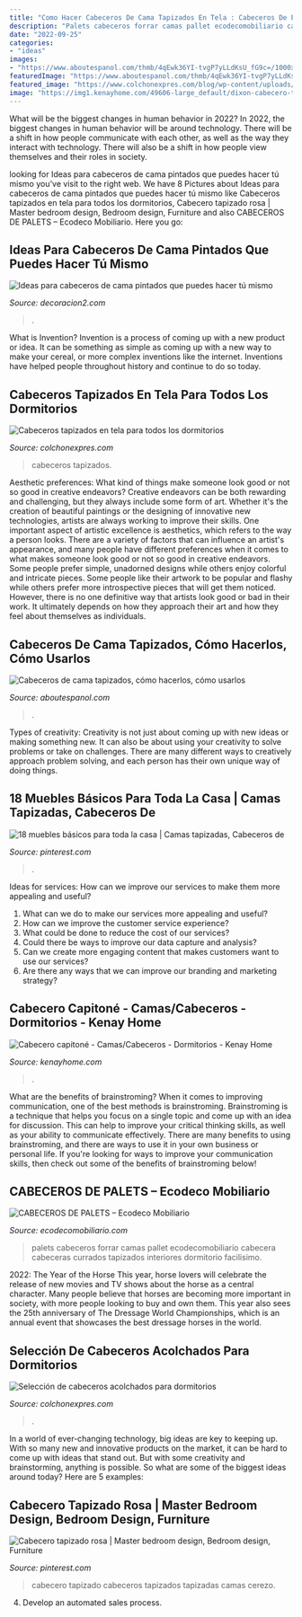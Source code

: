 ```yaml
---
title: "Como Hacer Cabeceros De Cama Tapizados En Tela : Cabeceros De Palets – Ecodeco Mobiliario"
description: "Palets cabeceros forrar camas pallet ecodecomobiliario cabecera cabeceras currados tapizados interiores dormitorio facilisimo"
date: "2022-09-25"
categories:
- "ideas"
images:
- "https://www.aboutespanol.com/thmb/4qEwk36YI-tvgP7yLLdKsU_fG9c=/1000x1000/filters:no_upscale():max_bytes(150000):strip_icc()/cabecero-tapizado-597be4fd5f9b58928bda9499.jpg"
featuredImage: "https://www.aboutespanol.com/thmb/4qEwk36YI-tvgP7yLLdKsU_fG9c=/1000x1000/filters:no_upscale():max_bytes(150000):strip_icc()/cabecero-tapizado-597be4fd5f9b58928bda9499.jpg"
featured_image: "https://www.colchonexpres.com/blog/wp-content/uploads/2015/04/cabeceros-tapizados-2-600x400.jpg"
image: "https://img1.kenayhome.com/49606-large_default/dixon-cabecero-tapizado.jpg"
---
```



What will be the biggest changes in human behavior in 2022?
In 2022, the biggest changes in human behavior will be around technology. There will be a shift in how people communicate with each other, as well as the way they interact with technology. There will also be a shift in how people view themselves and their roles in society.

	

		
looking for Ideas para cabeceros de cama pintados que puedes hacer tú mismo you've visit to the right web. We have 8 Pictures about Ideas para cabeceros de cama pintados que puedes hacer tú mismo like Cabeceros tapizados en tela para todos los dormitorios, Cabecero tapizado rosa | Master bedroom design, Bedroom design, Furniture and also CABECEROS DE PALETS – Ecodeco Mobiliario. Here you go:
		
    
## Ideas Para Cabeceros De Cama Pintados Que Puedes Hacer Tú Mismo

<img loading=lazy src="https://decoracion2.com/imagenes/2016/09/cabeceros-de-cama-pintados-babble.jpg" onerror="this.onerror=null;this.src='https://tse3.mm.bing.net/th?id=OIP.hV0RB3geMt2M_dlt1Ge93gHaFP&amp;pid=15.1';" alt="Ideas para cabeceros de cama pintados que puedes hacer tú mismo">

_Source: decoracion2.com_

>. 

	

What is Invention?
Invention is a process of coming up with a new product or idea. It can be something as simple as coming up with a new way to make your cereal, or more complex inventions like the internet. Inventions have helped people throughout history and continue to do so today.

    
## Cabeceros Tapizados En Tela Para Todos Los Dormitorios

<img loading=lazy src="https://www.colchonexpres.com/blog/wp-content/uploads/2016/10/cabeceros-tapizados-en-tela-1.jpg" onerror="this.onerror=null;this.src='https://tse1.mm.bing.net/th?id=OIP.C4j7UhZr_ElZR__IAX6U3wHaFO&amp;pid=15.1';" alt="Cabeceros tapizados en tela para todos los dormitorios">

_Source: colchonexpres.com_

>cabeceros tapizados. 

	

Aesthetic preferences: What kind of things make someone look good or not so good in creative endeavors?
Creative endeavors can be both rewarding and challenging, but they always include some form of art. Whether it's the creation of beautiful paintings or the designing of innovative new technologies, artists are always working to improve their skills. One important aspect of artistic excellence is aesthetics, which refers to the way a person looks. There are a variety of factors that can influence an artist's appearance, and many people have different preferences when it comes to what makes someone look good or not so good in creative endeavors. Some people prefer simple, unadorned designs while others enjoy colorful and intricate pieces. Some people like their artwork to be popular and flashy while others prefer more introspective pieces that will get them noticed. However, there is no one definitive way that artists look good or bad in their work. It ultimately depends on how they approach their art and how they feel about themselves as individuals.

    
## Cabeceros De Cama Tapizados, Cómo Hacerlos, Cómo Usarlos

<img loading=lazy src="https://www.aboutespanol.com/thmb/4qEwk36YI-tvgP7yLLdKsU_fG9c=/1000x1000/filters:no_upscale():max_bytes(150000):strip_icc()/cabecero-tapizado-597be4fd5f9b58928bda9499.jpg" onerror="this.onerror=null;this.src='https://tse1.mm.bing.net/th?id=OIP.eFJV2NLZBHuhLvZrjFs7SgHaHa&amp;pid=15.1';" alt="Cabeceros de cama tapizados, cómo hacerlos, cómo usarlos">

_Source: aboutespanol.com_

>. 

	

Types of creativity:
Creativity is not just about coming up with new ideas or making something new. It can also be about using your creativity to solve problems or take on challenges. There are many different ways to creatively approach problem solving, and each person has their own unique way of doing things.

    
## 18 Muebles Básicos Para Toda La Casa | Camas Tapizadas, Cabeceros De

<img loading=lazy src="https://i.pinimg.com/736x/b4/25/c5/b425c50d1ce3311d9d5b54b972bc161d--room-decor-ideas-para.jpg" onerror="this.onerror=null;this.src='https://tse2.mm.bing.net/th?id=OIP._z5kxS_G48Lvb65zR0t78gHaG0&amp;pid=15.1';" alt="18 muebles básicos para toda la casa | Camas tapizadas, Cabeceros de">

_Source: pinterest.com_

>. 

	

Ideas for services: How can we improve our services to make them more appealing and useful?
1. What can we do to make our services more appealing and useful? 
2. How can we improve the customer service experience? 
3. What could be done to reduce the cost of our services? 
4. Could there be ways to improve our data capture and analysis? 
5. Can we create more engaging content that makes customers want to use our services? 
6. Are there any ways that we can improve our branding and marketing strategy?

    
## Cabecero Capitoné - Camas/Cabeceros - Dormitorios - Kenay Home

<img loading=lazy src="https://img1.kenayhome.com/49606-large_default/dixon-cabecero-tapizado.jpg" onerror="this.onerror=null;this.src='https://tse3.mm.bing.net/th?id=OIP.F1tmuWL1q7Lsamv90g8Q2QAAAA&amp;pid=15.1';" alt="Cabecero capitoné - Camas/Cabeceros - Dormitorios - Kenay Home">

_Source: kenayhome.com_

>. 

	

What are the benefits of brainstroming?
When it comes to improving communication, one of the best methods is brainstroming. Brainstroming is a technique that helps you focus on a single topic and come up with an idea for discussion. This can help to improve your critical thinking skills, as well as your ability to communicate effectively. There are many benefits to using brainstroming, and there are ways to use it in your own business or personal life. If you're looking for ways to improve your communication skills, then check out some of the benefits of brainstroming below!

    
## CABECEROS DE PALETS – Ecodeco Mobiliario

<img loading=lazy src="http://www.ecodecomobiliario.com/wp-content/uploads/2014/06/04-cabeceros-de-palets-forrar-pared.jpg" onerror="this.onerror=null;this.src='https://tse1.mm.bing.net/th?id=OIP.8cKbZEbmLai3PV_vCSOGBAHaFL&amp;pid=15.1';" alt="CABECEROS DE PALETS – Ecodeco Mobiliario">

_Source: ecodecomobiliario.com_

>palets cabeceros forrar camas pallet ecodecomobiliario cabecera cabeceras currados tapizados interiores dormitorio facilisimo. 

	

2022: The Year of the Horse
This year, horse lovers will celebrate the release of new movies and TV shows about the horse as a central character. Many people believe that horses are becoming more important in society, with more people looking to buy and own them. This year also sees the 25th anniversary of The Dressage World Championships, which is an annual event that showcases the best dressage horses in the world.

    
## Selección De Cabeceros Acolchados Para Dormitorios

<img loading=lazy src="https://www.colchonexpres.com/blog/wp-content/uploads/2015/04/cabeceros-tapizados-2-600x400.jpg" onerror="this.onerror=null;this.src='https://tse3.mm.bing.net/th?id=OIP.u2rqPqbtX8fGCZcPNXhGeAHaE8&amp;pid=15.1';" alt="Selección de cabeceros acolchados para dormitorios">

_Source: colchonexpres.com_

>. 

	

In a world of ever-changing technology, big ideas are key to keeping up. With so many new and innovative products on the market, it can be hard to come up with ideas that stand out. But with some creativity and brainstorming, anything is possible. So what are some of the biggest ideas around today? Here are 5 examples: 

    
## Cabecero Tapizado Rosa | Master Bedroom Design, Bedroom Design, Furniture

<img loading=lazy src="https://i.pinimg.com/originals/9a/12/6a/9a126a030ce18c82cc24673bed3420cd.jpg" onerror="this.onerror=null;this.src='https://tse2.mm.bing.net/th?id=OIP.UL69VTbjVDikqBGB8sO1gwHaFj&amp;pid=15.1';" alt="Cabecero tapizado rosa | Master bedroom design, Bedroom design, Furniture">

_Source: pinterest.com_

>cabecero tapizado cabeceros tapizados tapizadas camas cerezo. 

	

4. Develop an automated sales process.

